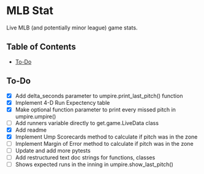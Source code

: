 # MLB Stat

Live MLB (and potentially minor league) game stats.

## Table of Contents

- [To-Do](#to-do)

## To-Do

- [X] Add delta_seconds parameter to umpire.print_last_pitch() function
- [X] Implement 4-D Run Expectency table
- [X] Make optional function parameter to print every missed pitch in umpire.umpire()
- [ ] Add runners variable directly to get.game.LiveData class
- [X] Add readme
- [X] Implement Ump Scorecards method to calculate if pitch was in the zone
- [ ] Implement Margin of Error method to calculate if pitch was in the zone
- [ ] Update and add more pytests
- [ ] Add restructured text doc strings for functions, classes
- [ ] Shows expected runs in the inning in umpire.show_last_pitch()